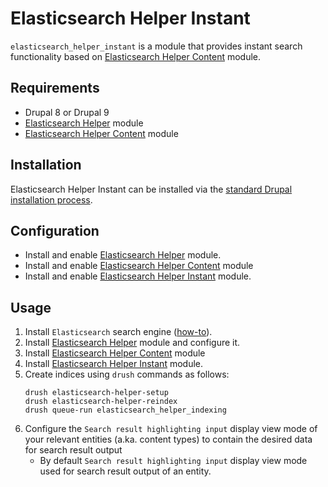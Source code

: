 # Elasticsearch Helper Instant

`elasticsearch_helper_instant` is a module that provides instant search functionality
based on [Elasticsearch Helper Content][elasticsearch_helper_content] module.

## Requirements

* Drupal 8 or Drupal 9
* [Elasticsearch Helper][elasticsearch_helper] module
* [Elasticsearch Helper Content][elasticsearch_helper_content] module

## Installation

Elasticsearch Helper Instant can be installed via the
[standard Drupal installation process](https://www.drupal.org/docs/extending-drupal/installing-drupal-modules).

## Configuration

* Install and enable [Elasticsearch Helper][elasticsearch_helper] module.
* Install and enable [Elasticsearch Helper Content][elasticsearch_helper_content] module
* Install and enable [Elasticsearch Helper Instant][elasticsearch_helper_instant]
  module.

## Usage

1. Install `Elasticsearch` search engine ([how-to][elasticsearch_download]).
2. Install [Elasticsearch Helper][elasticsearch_helper] module and configure it.
3. Install [Elasticsearch Helper Content][elasticsearch_helper_content] module
4. Install [Elasticsearch Helper Instant][elasticsearch_helper_instant] module.
5. Create indices using `drush` commands as follows:
    ```
    drush elasticsearch-helper-setup
    drush elasticsearch-helper-reindex
    drush queue-run elasticsearch_helper_indexing
    ```
6. Configure the `Search result highlighting input` display view mode of your
   relevant entities (a.ka. content types) to contain the desired data for search result output
   - By default `Search result highlighting input` display view mode used for search result output of an entity.

[elasticsearch_download]: https://www.elastic.co/downloads/elasticsearch
[elasticsearch_helper]: https://www.drupal.org/project/elasticsearch_helper
[elasticsearch_helper_content]: https://www.drupal.org/project/elasticsearch_helper_content
[elasticsearch_helper_instant]: https://www.drupal.org/project/elasticsearch_helper_instant
[elasticsearch_client]: https://github.com/elastic/elasticsearch-php
